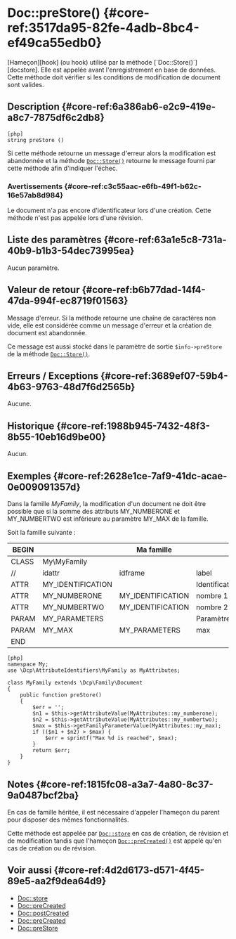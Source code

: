 # Doc::preStore() {#core-ref:3517da95-82fe-4adb-8bc4-ef49ca55edb0}

<div class="short-description" markdown="1">
[Hameçon][hook] (ou hook) utilisé par la méthode [`Doc::Store()`][docstore].
Elle est appelée avant l'enregistrement en base de données. Cette méthode doit
vérifier si les conditions de modification de document sont valides.
</div>

## Description {#core-ref:6a386ab6-e2c9-419e-a8c7-7875df6c2db8}

    [php]
    string preStore ()

Si cette méthode retourne un message d'erreur alors la modification est
abandonnée et la méthode [`Doc::Store()`][docstore] retourne le message fourni
par cette méthode afin d'indiquer l'échec.


### Avertissements {#core-ref:c3c55aac-e6fb-49f1-b62c-16e57ab8d984}

Le document n'a pas encore d'identificateur lors d'une création.
Cette méthode n'est pas appelée lors d'une révision.

## Liste des paramètres {#core-ref:63a1e5c8-731a-40b9-b1b3-54dec73995ea}

Aucun paramètre.

## Valeur de retour {#core-ref:b6b77dad-14f4-47da-994f-ec8719f01563}

Message d'erreur. Si la méthode retourne une chaîne de caractères non vide, elle
est considérée comme un message d'erreur et la création de document est
abandonnée.

Ce message est aussi stocké dans le paramètre de sortie `$info->preStore` de la
méthode [`Doc::Store()`][docstore].

## Erreurs / Exceptions {#core-ref:3689ef07-59b4-4b63-9763-48d7f6d2565b}

Aucune.

## Historique {#core-ref:1988b945-7432-48f3-8b55-10eb16d9be00}

Aucun.

## Exemples {#core-ref:2628e1ce-7af9-41dc-acae-0e009091357d}

Dans la famille _MyFamily_, la modification d'un document ne doit être
possible que si la somme des attributs MY_NUMBERONE et MY_NUMBERTWO est
inférieure au paramètre MY_MAX de la famille.

Soit la famille suivante :

| BEGIN |                   |     Ma famille    |                |     | MYFAMILY |       |     |     |
| ----- | ----------------- | ----------------- | -------------- | --- | -------- | ----- | --- | --- |
| CLASS | My\MyFamily       |                   |                |     |          |       |     |     |
| //    | idattr            | idframe           | label          | T   | A        | type  | ord | vis |
| ATTR  | MY_IDENTIFICATION |                   | Identification | N   | N        | frame | 10  | W   |
| ATTR  | MY_NUMBERONE      | MY_IDENTIFICATION | nombre 1       | Y   | N        | int   | 20  | W   |
| ATTR  | MY_NUMBERTWO      | MY_IDENTIFICATION | nombre 2       | N   | N        | int   | 30  | W   |
| PARAM | MY_PARAMETERS     |                   | Paramètres     | N   | N        | frame | 10  | W   |
| PARAM | MY_MAX            | MY_PARAMETERS     | max            | N   | N        | int   | 20  | W   |
| END   |                   |                   |                |     |          |       |     |     |


    [php]
    namespace My;
    use \Dcp\AttributeIdentifiers\MyFamily as MyAttributes;
    
    class MyFamily extends \Dcp\Family\Document
    {
        public function preStore()
        {
            $err = '';
            $n1 = $this->getAttributeValue(MyAttributes::my_numberone);
            $n2 = $this->getAttributeValue(MyAttributes::my_numbertwo);
            $max = $this->getFamilyParameterValue(MyAttributes::my_max);
            if (($n1 + $n2) > $max) {
                $err = sprintf("Max %d is reached", $max);
            }
            return $err;
        }
    }

## Notes {#core-ref:1815fc08-a3a7-4a80-8c37-9a0487bcf2ba}

En cas de famille héritée, il est nécessaire d'appeler l'hameçon du parent pour
disposer des mêmes fonctionnalités.

Cette méthode est appelée par [`Doc::store`][docstore] en cas de création, de
révision et de modification tandis que l'hameçon
[`Doc::preCreated()`][docprecreated] est appelé qu'en cas de création ou de
révision.

## Voir aussi {#core-ref:4d2d6173-d571-4f45-89e5-aa2f9dea64d9}

*   [Doc::store][docstore]
*   [Doc::preCreated][docprecreated]
*   [Doc::postCreated][docpostcreated]
*   [Doc::preCreated][docprecreated]
*   [Doc::preStore][docprestore]

<!-- links -->
[docstore]:         #core-ref:b8540d13-ece6-4e9e-9b72-6a56bca9da12
[docpostcreated]:   #core-ref:b8f80e6b-a374-4bf4-bc76-47290cd69c45 "Hameçon Doc::postCreated()"
[docpoststore]:     #core-ref:99520a31-0aef-4bc6-b20a-114737059d17 "Hameçon Doc::postStore()"
[docprestore]:      #core-ref:3517da95-82fe-4adb-8bc4-ef49ca55edb0 "Hameçon Doc::preStore()"
[docprecreated]:    #core-ref:e85aa9d4-5e62-4a60-9d1c-f60433301747 "Hameçon Doc::preCreated()"
[docprerefresh]:    #core-ref:580d6be1-6b6a-439b-abd7-34b26cfaf2e5 "Hameçon Doc::preRefresh()"
[docpostrefresh]:   #core-ref:9352c534-3691-41e3-b293-599db8e9a4fd "Hameçon Doc::postRefresh()"
[docrevise]:        #core-ref:882e3730-0483-4dbc-9b9d-0d0b5cc31d38
[hook]:             https://fr.wikipedia.org/wiki/Hook_(informatique)